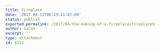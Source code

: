 ```yaml
---
title: Fireplace
date: '2017-04-11T06:25:11-07:00'
status: publish
exported_permalink: /2017/04/the-making-of-a-fireplace/fireplace9
author: sarah
excerpt: ''
type: attachment
id: 6212
---
```

<!DOCTYPE html PUBLIC "-//W3C//DTD HTML 4.0 Transitional//EN" "http://www.w3.org/TR/REC-html40/loose.dtd">
<?xml encoding="UTF-8">
